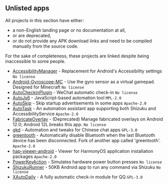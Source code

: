 ## Unlisted apps

All projects in this section have either:

* a non-English landing page or no documentation at all,
* or are deprecated,
* or do not provide any APK download links and need to be compiled manually from the source code.

For the sake of completeness, these projects are linked despite being inaccessible to some people.

* [AccessibilityManager](https://github.com/WuDi-ZhanShen/AccessibilityManager) - Replacement for Android's Accessibility settings `No license`
* [Android-Gyroscope-MC](https://github.com/WuDi-ZhanShen/Android-Gyroscope-MC) - Use the gyro sensor as a virtual gamepad. Designed for Minecraft `No license`
* [AutoCheckinPlugin](https://github.com/MartinKayJr/AutoCheckinPlugin) - WeChat automatic check-in `No license`
* [AutoJs6](https://github.com/SuperMonster003/AutoJs6) - JavaScript-based automation tool `MPL-2.0`
* [AutoSkip](https://github.com/xjunz/AutoSkip) - Skip startup advertisements in some apps `Apache-2.0`
* [AutoTask](https://github.com/xjunz/AutoTask) - An automation assistant app supporting both Shizuku and AccessibilityService `Apache-2.0`
* [FabricateOverlay](https://github.com/zacharee/FabricateOverlay) - (Deprecated) Manage fabricated overlays on Android 12.0; Android 12L breaks this app. `No license`
* [gkd](https://github.com/gkd-kit/gkd) - Automation and tweaks for Chinese chat apps `GPL-3.0`
* [greentooth](https://github.com/qwerty12/greentooth) - Automatically disable Bluetooth when the last Bluetooth device has been disconnected. Fork of another app called 'greentooth'. `Apache-2.0`
* [hap-viewer-android](https://github.com/westinyang/hap-viewer-android) - Viewer for HarmonyOS application installation packages `Apache-2.0`
* [PowerKeyAction](https://github.com/ryuunoakaihitomi/PowerKeyAction) - Simulates hardware power button presses `No license`
* [ShizukuRunner](https://github.com/WuDi-ZhanShen/ShizukuRunner) - 50KB Android app to run any command via Shizuku `No license`
* [XAutoDaily](https://github.com/LuckyPray/XAutoDaily) - A fully automatic check-in module for QQ `GPL-3.0`

 
